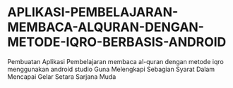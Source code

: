 # APLIKASI-PEMBELAJARAN-MEMBACA-ALQURAN-DENGAN-METODE-IQRO-BERBASIS-ANDROID
Pembuatan Aplikasi Pembelajaran membaca al-quran dengan metode iqro menggunakan android studio Guna Melengkapi Sebagian Syarat Dalam Mencapai Gelar Setara Sarjana Muda
